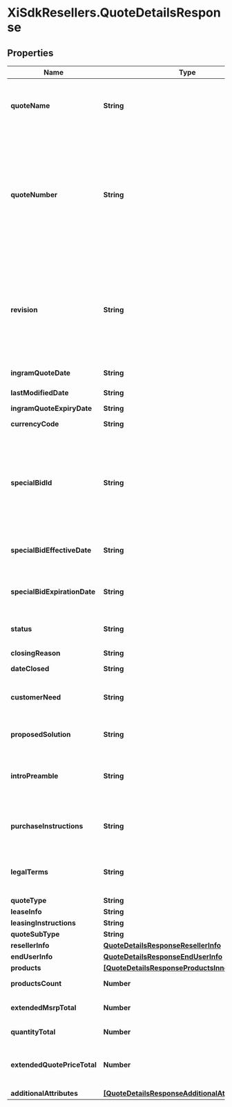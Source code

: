 # XiSdkResellers.QuoteDetailsResponse

## Properties

Name | Type | Description | Notes
------------ | ------------- | ------------- | -------------
**quoteName** | **String** | Quote Name given to quote by sales team or system generated.  Generally used as a reference to identify the quote. | [optional] 
**quoteNumber** | **String** | Unique identifier generated by Ingram Micro&#39;s CRM specific to each quote.  When applying a filter to the quoteNumber and including a partial quote number in the filter, all quotes containing any information included in the filter can be retrieved as a subset of all available customer quotes. | [optional] 
**revision** | **String** | When a quote has been revised and updated, the quote number remains the same throughout the lifecycle of the quote, however, a Revision number is updated for each revision of the quote.  The revision numbers is associated with the Unique Quote Number. | [optional] 
**ingramQuoteDate** | **String** | Date the Quote was initially Created. | [optional] 
**lastModifiedDate** | **String** | Date the Quote was last updated or modified. | [optional] 
**ingramQuoteExpiryDate** | **String** | Quote expiration date. | [optional] 
**currencyCode** | **String** | Three letter currency code. | [optional] 
**specialBidId** | **String** | Price discount identifyer to specify  a pricing discount that has been applied to the quote. If present - the priceDeviationStartDate and priceDeviationExpiryDate must be presented. Cisco refers to this as a Dart | [optional] 
**specialBidEffectiveDate** | **String** | If price discount has been applied to the quote - the starting date the discount begins. | [optional] 
**specialBidExpirationDate** | **String** | If a price discount has been applied to the quote - The date the discount expires and will no longer be applicable. | [optional] 
**status** | **String** | This refers to the primary status of the quote.  API responses will return | [optional] 
**closingReason** | **String** | Closing Reason for quote. | [optional] 
**dateClosed** | **String** |  | [optional] 
**customerNeed** | **String** | Details related to the customer&#39;s request for the quote entered by the sales representative or system generated. | [optional] 
**proposedSolution** | **String** | Ingram Micro proposed solution and summary of quote. | [optional] 
**introPreamble** | **String** | Introductory paragraph included in each quote.  Legally required - must be included when presenting the quote details. | [optional] 
**purchaseInstructions** | **String** | Purchase instructions.  Legally required - must be included when presenting the quote details. | [optional] 
**legalTerms** | **String** | Legal terms -  Legally required - must be included when presenting the quote details. | [optional] 
**quoteType** | **String** |  | [optional] 
**leaseInfo** | **String** | Lease information. | [optional] 
**leasingInstructions** | **String** | Leasing information | [optional] 
**quoteSubType** | **String** |  | [optional] 
**resellerInfo** | [**QuoteDetailsResponseResellerInfo**](QuoteDetailsResponseResellerInfo.md) |  | [optional] 
**endUserInfo** | [**QuoteDetailsResponseEndUserInfo**](QuoteDetailsResponseEndUserInfo.md) |  | [optional] 
**products** | [**[QuoteDetailsResponseProductsInner]**](QuoteDetailsResponseProductsInner.md) |  | [optional] 
**productsCount** | **Number** | Total number of products included in the quote | [optional] 
**extendedMsrpTotal** | **Number** | Total extended MSRP for all products included in the quote | [optional] 
**quantityTotal** | **Number** | Total quantity of all items in the quote. | [optional] 
**extendedQuotePriceTotal** | **Number** | Total amount of quoted price for all products in the quote including both solution products and suggested products. | [optional] 
**additionalAttributes** | [**[QuoteDetailsResponseAdditionalAttributesInner]**](QuoteDetailsResponseAdditionalAttributesInner.md) |  | [optional] 


